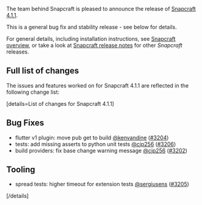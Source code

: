The team behind Snapcraft is pleased to announce the release of [Snapcraft 4.1.1](https://github.com/snapcore/snapcraft/releases/tag/4.1.1).

This is a general bug fix and stability release - see below for details.

For general details, including installation instructions, see [Snapcraft overview](/t/snapcraft-overview/8940), or take a look at [Snapcraft release notes](/t/snapcraft-release-notes/10721) for other *Snapcraft* releases.

## Full list of changes

The issues and features worked on for Snapcraft 4.1.1 are reflected in the following change list:

[details=List of changes for Snapcraft 4.1.1]
</br>

Bug Fixes
---------

-   flutter v1 plugin: move pub get to build [@kenvandine](https://github.com/kenvandine) ([#3204](https://github.com/snapcore/snapcraft/pull/3204))
-   tests: add missing asserts to python unit tests [@cjp256](https://github.com/cjp256) ([#3206](https://github.com/snapcore/snapcraft/pull/3206))
-   build providers: fix base change warning message [@cjp256](https://github.com/cjp256) ([#3202](https://github.com/snapcore/snapcraft/pull/3202))

Tooling
-------

-   spread tests: higher timeout for extension tests [@sergiusens](https://github.com/sergiusens) ([#3205](https://github.com/snapcore/snapcraft/pull/3205))

[/details]